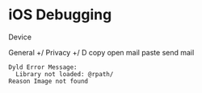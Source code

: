 # iOS Debugging

Device

General +/ Privacy +/ D
copy
open mail
paste
send mail


	Dyld Error Message:
	  Library not loaded: @rpath/
	Reason Image not found
	
